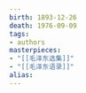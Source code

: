 ```yaml
---
birth: 1893-12-26
death: 1976-09-09
tags:
- authors
masterpieces:
- "[[毛泽东选集]]"
- "[[毛泽东语录]]"
alias:
---
```

